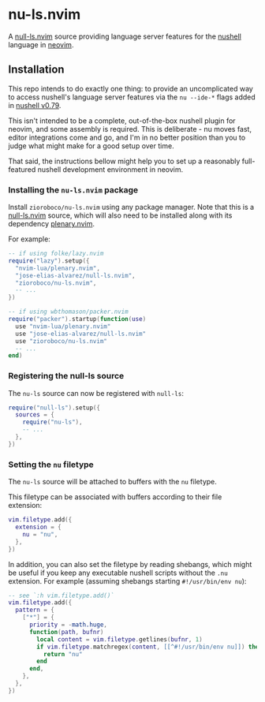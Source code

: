 # nu-ls.nvim


A [null-ls.nvim](https://github.com/jose-elias-alvarez/null-ls.nvim) source providing language server features for the [nushell](https://www.nushell.sh/) language in [neovim](https://neovim.io/).


## Installation

This repo intends to do exactly one thing: to provide an uncomplicated way to access nushell's language server features via the `nu --ide-*` flags added in [nushell v0.79](https://www.nushell.sh/blog/2023-04-25-nushell_0_79.html).

This isn't intended to be a complete, out-of-the-box nushell plugin for neovim, and some assembly is required. This is deliberate - nu moves fast, editor integrations come and go, and I'm in no better position than you to judge what might make for a good setup over time.

That said, the instructions bellow might help you to set up a reasonably full-featured nushell development environment in neovim.


### Installing the `nu-ls.nvim` package

Install `zioroboco/nu-ls.nvim` using any package manager. Note that this is a [null-ls.nvim](https://github.com/jose-elias-alvarez/null-ls.nvim) source, which will also need to be installed along with its dependency [plenary.nvim](https://github.com/nvim-lua/plenary.nvim).

For example:

```lua
-- if using folke/lazy.nvim
require("lazy").setup({
  "nvim-lua/plenary.nvim",
  "jose-elias-alvarez/null-ls.nvim",
  "zioroboco/nu-ls.nvim",
  -- ...
})

-- if using wbthomason/packer.nvim
require("packer").startup(function(use)
  use "nvim-lua/plenary.nvim"
  use "jose-elias-alvarez/null-ls.nvim"
  use "zioroboco/nu-ls.nvim"
  -- ...
end)
```


### Registering the null-ls source

The `nu-ls` source can now be registered with `null-ls`:

```lua
require("null-ls").setup({
  sources = {
    require("nu-ls"),
    -- ...
  },
})
```


### Setting the `nu` filetype

The `nu-ls` source will be attached to buffers with the `nu` filetype.

This filetype can be associated with buffers according to their file extension:

```lua
vim.filetype.add({
  extension = {
    nu = "nu",
  },
})
```

In addition, you can also set the filetype by reading shebangs, which might be useful if you keep any executable nushell scripts without the `.nu` extension. For example (assuming shebangs starting `#!/usr/bin/env nu`):

```lua
-- see `:h vim.filetype.add()`
vim.filetype.add({
  pattern = {
    ["*"] = {
      priority = -math.huge,
      function(path, bufnr)
        local content = vim.filetype.getlines(bufnr, 1)
        if vim.filetype.matchregex(content, [[^#!/usr/bin/env nu]]) then
          return "nu"
        end
      end,
    },
  },
})
```
